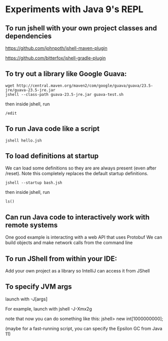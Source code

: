 
# Experiments with Java 9's REPL


## To run jshell with your own project classes and dependencies

https://github.com/johnpoth/jshell-maven-plugin

https://github.com/bitterfox/jshell-gradle-plugin

## To try out a library like Google Guava:

```
wget http://central.maven.org/maven2/com/google/guava/guava/23.5-jre/guava-23.5-jre.jar
jshell --class-path guava-23.5-jre.jar guava-test.sh
```
then inside jshell, run 

```
/edit
```

## To run Java code like a script

```
jshell hello.jsh
```

## To load definitions at startup

We can load some definitions so they are are always present (even after /reset). Note this completely replaces the default startup definitions.

```
jshell --startup bash.jsh
```

then inside jshell, run 

```
ls()
```

## Can run Java code to interactively work with remote systems

One good example is interacting with a web API that uses Protobuf
We can build objects and make network calls from the command line

## To run JShell from within your IDE:

Add your own project as a library so IntelliJ can access it from JShell


## To specify JVM args

launch with -J[args]

For example, launch with jshell -J-Xmx2g

note that now you can do something like this:
jshell> new int[1000000000];

(maybe for a fast-running script, you can specify the Epsilon GC from Java 11)



